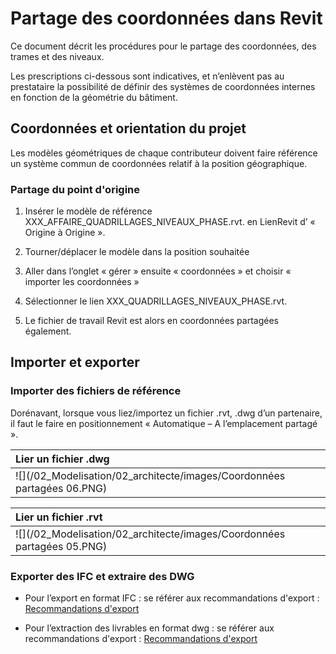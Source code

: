 # Partage des coordonnées dans Revit

Ce document décrit les procédures pour le partage des coordonnées, des trames et des niveaux.

Les prescriptions ci-dessous sont indicatives, et n’enlèvent pas au prestataire la possibilité de définir des systèmes de coordonnées internes en fonction de la géométrie du bâtiment.

## Coordonnées et orientation du projet

Les modèles géométriques de chaque contributeur doivent faire référence un système commun de coordonnées relatif à la position géographique.

### Partage du point d'origine

1. Insérer le modèle de référence XXX\_AFFAIRE\_QUADRILLAGES\_NIVEAUX\_PHASE.rvt. en LienRevit d’ « Origine à Origine ».

2. Tourner/déplacer le modèle dans la position souhaitée

3. Aller dans l’onglet « gérer » ensuite « coordonnées » et choisir « importer les coordonnées »

4. Sélectionner le lien XXX\_QUADRILLAGES\_NIVEAUX\_PHASE.rvt.

5. Le fichier de travail Revit est alors en coordonnées partagées également.

## Importer et exporter

### Importer des fichiers de référence

Dorénavant, lorsque vous liez/importez un fichier .rvt, .dwg d’un partenaire, il faut le faire en positionnement « Automatique – A l’emplacement partagé ».

| Lier un fichier .dwg |
| :--- |
| ![](/02_Modelisation/02_architecte/images/Coordonnées partagées 06.PNG) |

| Lier un fichier .rvt |
| :--- |
| ![](/02_Modelisation/02_architecte/images/Coordonnées partagées 05.PNG) |

### Exporter des IFC et extraire des DWG

* Pour l’export en format IFC : se référer aux recommandations d'export : [Recommandations d'export](/02_Modelisation/00_communs/export-rvt.md#revit2ifc)

* Pour l’extraction des livrables en format dwg : se référer aux recommandations d'export : [Recommandations d'export](/02_Modelisation/00_communs/export-rvt.md#revit2dwg)



